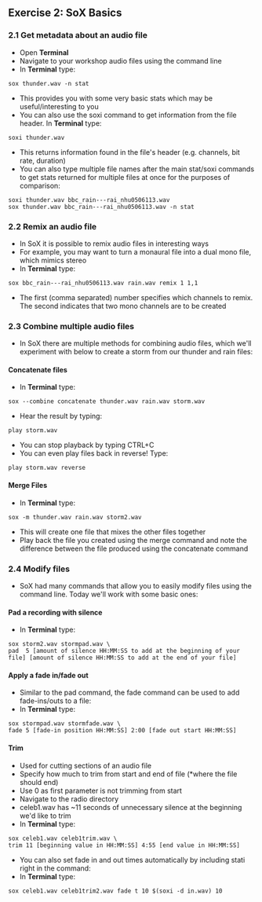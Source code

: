 ## Exercise 2: SoX Basics

### 2.1 Get metadata about an audio file
- Open **Terminal**
- Navigate to your workshop audio files using the command line
- In **Terminal** type:
~~~shell
sox thunder.wav -n stat
~~~
- This provides you with some very basic stats which may be useful/interesting to you
- You can also use the soxi command to get information from the file header. In **Terminal** type:
~~~shell
soxi thunder.wav
~~~
 - This returns information found in the file's header (e.g. channels, bit rate, duration)
 - You can also type multiple file names after the main stat/soxi commands to get stats returned for multiple files at once for the purposes of comparison:
 ~~~shell
 soxi thunder.wav bbc_rain---rai_nhu0506113.wav
 sox thunder.wav bbc_rain---rai_nhu0506113.wav -n stat
 ~~~
 ### 2.2 Remix an audio file
- In SoX it is possible to remix audio files in interesting ways
- For example, you may want to turn a monaural file into a dual mono file, which mimics stereo
- In **Terminal** type:
~~~shell
sox bbc_rain---rai_nhu0506113.wav rain.wav remix 1 1,1
~~~ 
- The first (comma separated) number specifies which channels to remix. The second indicates that two mono channels are to be created
### 2.3 Combine multiple audio files
- In SoX there are multiple methods for combining audio files, which we'll experiment with below to create a storm from our thunder and rain files:
#### Concatenate files
- In **Terminal** type:
~~~shell
sox --combine concatenate thunder.wav rain.wav storm.wav
~~~
- Hear the result by typing:
~~~shell
play storm.wav
~~~
- You can stop playback by typing CTRL+C
- You can even play files back in reverse! Type:
~~~shell
play storm.wav reverse
~~~
#### Merge Files
- In **Terminal** type:
~~~shell
sox -m thunder.wav rain.wav storm2.wav
~~~ 
- This will create one file that mixes the other files together
- Play back the file you created using the merge command and note the difference between the file produced using the concatenate command
### 2.4 Modify files
- SoX had many commands that allow you to easily modify files using the command line. Today we'll work with some basic ones:
#### Pad a recording with silence
- In **Terminal** type:
~~~shell
sox storm2.wav stormpad.wav \
pad  5 [amount of silence HH:MM:SS to add at the beginning of your file] [amount of silence HH:MM:SS to add at the end of your file]  
~~~ 
#### Apply a fade in/fade out
- Similar to the pad command, the fade command can be used to add fade-ins/outs to a file:
- In **Terminal** type:
~~~shell
sox stormpad.wav stormfade.wav \
fade 5 [fade-in position HH:MM:SS] 2:00 [fade out start HH:MM:SS]
~~~
#### Trim
- Used for cutting sections of an audio file
- Specify how much to trim from start and end of file (*where the file should end)
- Use 0 as first parameter is not trimming from start
- Navigate to the radio directory
- celeb1.wav has ~11 seconds of unnecessary silence at the beginning we'd like to trim
- In **Terminal** type:
~~~shell
sox celeb1.wav celeb1trim.wav \
trim 11 [beginning value in HH:MM:SS] 4:55 [end value in HH:MM:SS]
~~~ 
- You can also set fade in and out times automatically by including stati right in the command:
- In **Terminal** type: 
~~~shell
sox celeb1.wav celeb1trim2.wav fade t 10 $(soxi -d in.wav) 10
~~~ 
